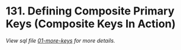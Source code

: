 # 131. Defining Composite Primary Keys (Composite Keys In Action)

_View sql file [01-more-keys](./sql/01-more-keys.sql) for more details._
